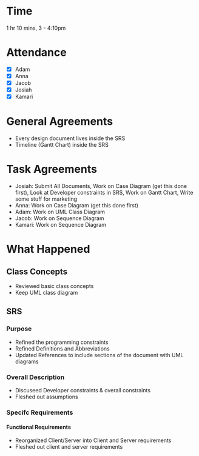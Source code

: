 # Time
1 hr 10 mins, 3 - 4:10pm

# Attendance
- [x] Adam 
- [x] Anna
- [x] Jacob
- [x] Josiah
- [x] Kamari

# General Agreements
- Every design document lives inside the SRS
- Timeline (Gantt Chart) inside the SRS

# Task Agreements 
- Josiah: Submit All Documents, Work on Case Diagram (get this done first), Look at Developer constraints in SRS, Work on Gantt Chart, Write some stuff for marketing
- Anna: Work on Case Diagram (get this done first)
- Adam: Work on UML Class Diagram
- Jacob: Work on Sequence Diagram
- Kamari: Work on Sequence Diagram

# What Happened
## Class Concepts
- Reviewed basic class concepts
- Keep UML class diagram 
## SRS
### Purpose
- Refined the programming constraints
- Refined Definitions and Abbreviations
- Updated References to include sections of the document with UML diagrams
### Overall Description
- Discuseed Developer constraints & overall constraints 
- Fleshed out assumptions
### Specifc Requirements
#### Functional Requirements
- Reorganized Client/Server into Client and Server requirements
- Fleshed out client and server requirements
